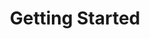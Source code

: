 ---
title: "Getting Started"
description: "Getting started with OCM."
lead: ""
draft: false
images: []
type: docs
weight: 20
sidebar:
  collapsed: true
---